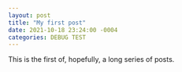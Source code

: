 ```yaml
---
layout: post
title: "My first post"
date: 2021-10-18 23:24:00 -0004
categories: DEBUG TEST
---
```


This is the first of, hopefully, a long series of posts.
